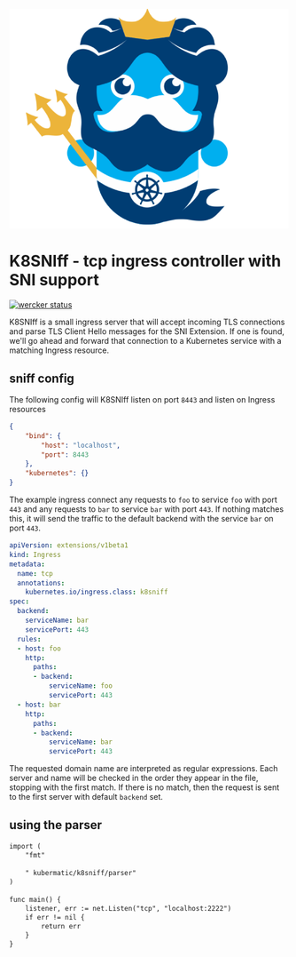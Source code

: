 ![K8SNIff](/logo/logo.png "K8SNIff")

K8SNIff - tcp ingress controller with SNI support
=====

[![wercker status](https://app.wercker.com/status/ac5c6d5635b92a47291ea6911b6aeb07/s/master "wercker status")](https://app.wercker.com/project/byKey/ac5c6d5635b92a47291ea6911b6aeb07)

K8SNIff is a small ingress server that will accept incoming TLS connections and parse
TLS Client Hello messages for the SNI Extension. If one is found, we'll go
ahead and forward that connection to a Kubernetes service with a matching Ingress resource.

sniff config
------------

The following config will K8SNIff listen on port `8443` and listen on Ingress resources

```json
{
    "bind": {
        "host": "localhost",
        "port": 8443
    },
    "kubernetes": {}
}

```
The example ingress connect any requests to `foo` to service `foo` with port `443` and any requests to `bar` to service `bar` with port `443`. If nothing matches this, it will send the traffic to the default backend with the service `bar` on port `443`.

```yaml
apiVersion: extensions/v1beta1
kind: Ingress
metadata:
  name: tcp
  annotations:
    kubernetes.io/ingress.class: k8sniff
spec:
  backend:
    serviceName: bar
    servicePort: 443
  rules:
  - host: foo
    http:
      paths:
      - backend:
          serviceName: foo
          servicePort: 443
  - host: bar
    http:
      paths:
      - backend:
          serviceName: bar
          servicePort: 443
```

The requested domain name are interpreted as regular expressions. Each server and name will be checked in the order they appear in the file, stopping with the first match. If there is no match, then the request is sent to the first server with default `backend` set.

using the parser
----------------

```
import (
    "fmt"

    " kubermatic/k8sniff/parser"
)

func main() {
    listener, err := net.Listen("tcp", "localhost:2222")
    if err != nil {
        return err
    }
}
```
